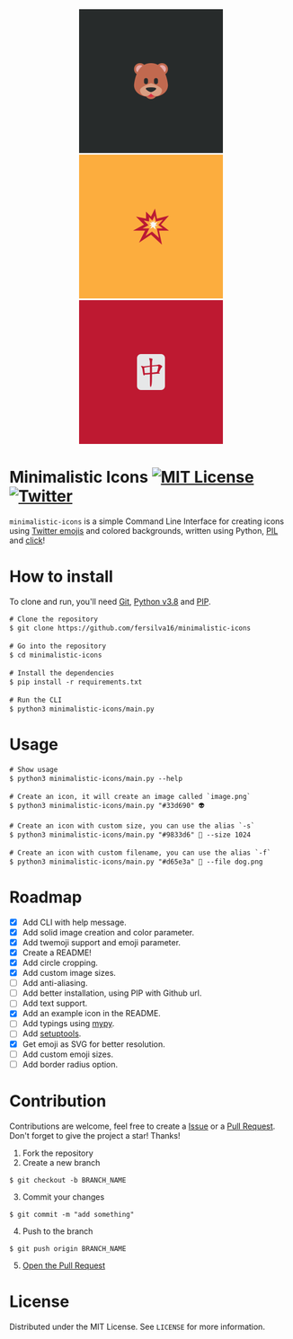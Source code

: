 <div align="center">
  <a href="https://github.com/fersilva16/minimalistic-icons/tree/master/examples/beer.png">
    <img src="examples/beer.png" alt="Beer" width="256" height="256">
  </a>
  <a href="https://github.com/fersilva16/minimalistic-icons/tree/master/examples/boom.png">
    <img src="examples/boom.png" alt="Boom" width="256" height="256">
  </a>
  <a href="https://github.com/fersilva16/minimalistic-icons/tree/master/examples/majhong.png">
    <img src="examples/majhong.png" alt="Majhong" width="256" height="256">
  </a>
</div>

# Minimalistic Icons [![MIT License][license-shield]][license-url] [![Twitter][twitter-shield]][twitter-url]
`minimalistic-icons` is a simple Command Line Interface for creating icons using [Twitter emojis](https://twemoji.twitter.com) and colored backgrounds, written using Python, [PIL](https://pillow.readthedocs.io) and [click](https://click.palletsprojects.com)!

# How to install
To clone and run, you'll need [Git](https://git-scm.com), [Python v3.8](https://www.python.org) and [PIP](https://pip.pypa.io).

```console
# Clone the repository
$ git clone https://github.com/fersilva16/minimalistic-icons

# Go into the repository
$ cd minimalistic-icons

# Install the dependencies
$ pip install -r requirements.txt

# Run the CLI
$ python3 minimalistic-icons/main.py
```

# Usage
```console
# Show usage
$ python3 minimalistic-icons/main.py --help

# Create an icon, it will create an image called `image.png`
$ python3 minimalistic-icons/main.py "#33d690" 👽

# Create an icon with custom size, you can use the alias `-s`
$ python3 minimalistic-icons/main.py "#9833d6" 🦴 --size 1024

# Create an icon with custom filename, you can use the alias `-f`
$ python3 minimalistic-icons/main.py "#d65e3a" 🐾 --file dog.png
```

# Roadmap
- [x] Add CLI with help message.
- [x] Add solid image creation and color parameter.
- [x] Add twemoji support and emoji parameter.
- [x] Create a README!
- [x] Add circle cropping.
- [x] Add custom image sizes.
- [ ] Add anti-aliasing.
- [ ] Add better installation, using PIP with Github url.
- [ ] Add text support.
- [x] Add an example icon in the README.
- [ ] Add typings using [mypy](http://mypy-lang.org).
- [ ] Add [setuptools](https://setuptools.pypa.io).
- [x] Get emoji as SVG for better resolution.
- [ ] Add custom emoji sizes.
- [ ] Add border radius option.

# Contribution
Contributions are welcome, feel free to create a [Issue][new-issue-url] or a [Pull Request][new-pr-url]. Don't forget to give the project a star! Thanks!

1. Fork the repository
2. Create a new branch
```console
$ git checkout -b BRANCH_NAME
```
3. Commit your changes
```console
$ git commit -m "add something"
```
4. Push to the branch
```console
$ git push origin BRANCH_NAME
```
5. [Open the Pull Request][new-pr-url]

# License
Distributed under the MIT License. See `LICENSE` for more information.


<!-- Links and images -->
[license-shield]: https://img.shields.io/github/license/fersilva16/minimalistic-icons?style=flat-square
[license-url]: https://github.com/fersilva16/minimalistic-icons/blob/master/LICENSE
[twitter-shield]: https://img.shields.io/badge/-fersilvaa16-black.svg?style=flat-square&logo=twitter&logoColor=white&colorB=49a2f2
[twitter-url]: https://twitter.com/fersilvaa16
[new-issue-url]: https://github.com/fersilva16/minimalistic-icons/issues/new
[new-pr-url]: https://github.com/fersilva16/minimalistic-icons/pulls/new
